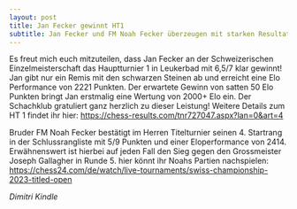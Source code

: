 ```yaml
---
layout: post
title: Jan Fecker gewinnt HT1
subtitle: Jan Fecker und FM Noah Fecker überzeugen mit starken Resultaten an der SEM 2023.
---
```


Es freut mich euch mitzuteilen, dass Jan Fecker an der Schweizerischen Einzelmeisterschaft das Hauptturnier 1 in
Leukerbad mit 6,5/7 klar gewinnt! Jan gibt nur ein Remis mit den schwarzen Steinen ab und erreicht eine Elo Performance
von 2221 Punkten. Der erwartete Gewinn von satten 50 Elo Punkten bringt Jan erstmalig eine Wertung von 2000+ Elo ein.
Der Schachklub gratuliert ganz herzlich zu dieser Leistung! Weitere Details zum HT 1 findet ihr
hier: https://chess-results.com/tnr727047.aspx?lan=0&art=4

Bruder FM Noah Fecker bestätigt im Herren Titelturnier seinen 4. Startrang in der Schlussrangliste mit 5/9 Punkten und
einer Eloperformance von 2414. Erwähnenswert ist hierbei auf jeden Fall den Sieg gegen den Grossmeister Joseph Gallagher
in Runde 5. hier könnt ihr Noahs Partien
nachspielen: https://chess24.com/de/watch/live-tournaments/swiss-championship-2023-titled-open

_Dimitri Kindle_
